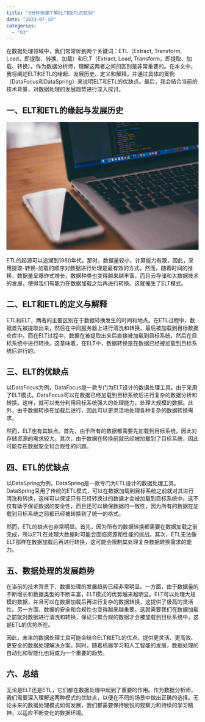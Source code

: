 ```yaml
---
title: "3分钟快速了解ELT和ETL的区别"
date: "2023-07-18"
categories: 
  - "03"
---
```


在数据处理领域中，我们常常听到两个关键词：ETL（Extract, Transform, Load，即提取、转换、加载）和ELT（Extract, Load, Transform，即提取、加载、转换）。作为数据分析师，理解这两者之间的区别是非常重要的。在本文中，我将阐述ELT和ETL的缘起、发展历史、定义和解释，并通过具体的案例（DataFocus和DataSpring）来说明ELT和ETL的优缺点。最后，我会结合当前的技术背景，对数据处理的发展趋势进行深入探讨。

## 一、ELT和ETL的缘起与发展历史

![](images/1642754332-2.jpg)

ETL的起源可以追溯到1980年代。那时，数据量较小，计算能力有限，因此，采用提取-转换-加载的顺序对数据进行处理是最有效的方式。然而，随着时间的推移，数据量呈爆炸式增长，数据种类也变得越来越丰富，而且云存储和大数据技术的发展，使得我们有能力在数据加载之后再进行转换。这就催生了ELT模式。

## 二、ELT和ETL的定义与解释

ETL和ELT，两者的主要区别在于数据转换发生的时间和地点。在ETL过程中，数据首先被提取出来，然后在中间服务器上进行清洗和转换，最后被加载到目标数据仓库中。而在ELT过程中，数据在被提取出来后直接被加载到目标系统，然后在目标系统中进行转换。这意味着，在ELT中，数据转换是在数据已经被加载到目标系统后进行的。

## 三、ELT的优缺点

以DataFocus为例，DataFocus是一款专门为ELT设计的数据处理工具。由于采用了ELT模式，DataFocus可以在数据已经加载到目标系统后进行复杂的数据分析和转换。这样，就可以充分利用目标系统强大的处理能力，处理大规模的数据。此外，由于数据转换在加载后进行，因此可以更灵活地处理各种复杂的数据转换需求。

然而，ELT也有其缺点。首先，由于所有的数据都需要先加载到目标系统，因此对存储资源的需求较大。其次，由于数据在转换前就已经被加载到了目标系统，因此可能存在数据安全和合规性的问题。

## 四、ETL的优缺点

以DataSpring为例，DataSpring是一款专门为ETL设计的数据处理工具。DataSpring采用了传统的ETL模式，可以在数据加载到目标系统之前就对其进行清洗和转换，这样可以保证只有已经转换过的数据才会被加载到目标系统中。这不仅有助于保证数据的安全性，而且还可以确保数据的一致性，因为所有的数据在加载到目标系统之前都已经被转换到了统一的格式。

然而，ETL的缺点也非常明显。首先，因为所有的数据转换都需要在数据加载之前完成，所以ETL在处理大数据时可能会面临资源和性能的挑战。其次，ETL无法像ELT那样在数据加载后再进行转换，这可能会限制其处理复杂数据转换需求的能力。

## 五、数据处理的发展趋势

在当前的技术背景下，数据处理的发展趋势已经非常明显。一方面，由于数据量的不断增长和数据类型的不断丰富，ELT模式的优势越来越明显。ELT可以处理大规模的数据，并且可以在数据加载后再进行复杂的数据转换，这提供了极高的灵活性。另一方面，数据的安全和合规性也变得越来越重要。这就需要我们在数据加载之前就对数据进行清洗和转换，保证只有合规的数据才会被加载到目标系统中，这是ETL的优势所在。

因此，未来的数据处理工具可能会结合ELT和ETL的优点，提供更灵活、更高效、更安全的数据处理解决方案。同时，随着机器学习和人工智能的发展，数据处理的自动化和智能化也将成为一个重要的趋势。

## 六、总结

无论是ELT还是ETL，它们都在数据处理中起到了重要的作用。作为数据分析师，我们需要深入理解这两种模式的优缺点，以便在不同的场景中做出正确的选择。无论未来的数据处理模式如何发展，我们都需要保持敏锐的观察力和持续的学习精神，以适应不断变化的数据环境。
